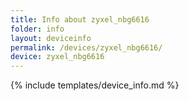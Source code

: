 ```yaml
---
title: Info about zyxel_nbg6616
folder: info
layout: deviceinfo
permalink: /devices/zyxel_nbg6616/
device: zyxel_nbg6616
---
```

{% include templates/device_info.md %}
